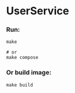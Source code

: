 # UserService

### Run:
```shell
make

# or
make compose
```

### Or build image:
```shell
make build
```
